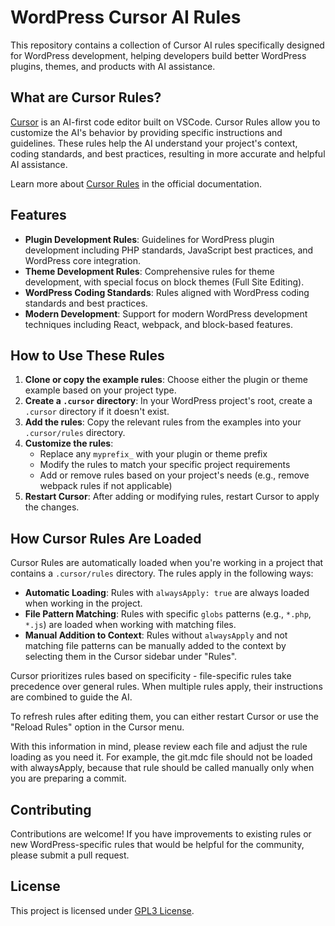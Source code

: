 # WordPress Cursor AI Rules

This repository contains a collection of Cursor AI rules specifically designed for WordPress development, helping developers build better WordPress plugins, themes, and products with AI assistance.

## What are Cursor Rules?

[Cursor](https://cursor.com/) is an AI-first code editor built on VSCode. Cursor Rules allow you to customize the AI's behavior by providing specific instructions and guidelines. These rules help the AI understand your project's context, coding standards, and best practices, resulting in more accurate and helpful AI assistance.

Learn more about [Cursor Rules](https://docs.cursor.com/context/rules-for-ai) in the official documentation.

## Features

- **Plugin Development Rules**: Guidelines for WordPress plugin development including PHP standards, JavaScript best practices, and WordPress core integration.
- **Theme Development Rules**: Comprehensive rules for theme development, with special focus on block themes (Full Site Editing).
- **WordPress Coding Standards**: Rules aligned with WordPress coding standards and best practices.
- **Modern Development**: Support for modern WordPress development techniques including React, webpack, and block-based features.

## How to Use These Rules

1. **Clone or copy the example rules**: Choose either the plugin or theme example based on your project type.
2. **Create a `.cursor` directory**: In your WordPress project's root, create a `.cursor` directory if it doesn't exist.
3. **Add the rules**: Copy the relevant rules from the examples into your `.cursor/rules` directory.
4. **Customize the rules**: 
   - Replace any `myprefix_` with your plugin or theme prefix
   - Modify the rules to match your specific project requirements
   - Add or remove rules based on your project's needs (e.g., remove webpack rules if not applicable)
5. **Restart Cursor**: After adding or modifying rules, restart Cursor to apply the changes.

## How Cursor Rules Are Loaded

Cursor Rules are automatically loaded when you're working in a project that contains a `.cursor/rules` directory. The rules apply in the following ways:

- **Automatic Loading**: Rules with `alwaysApply: true` are always loaded when working in the project.
- **File Pattern Matching**: Rules with specific `globs` patterns (e.g., `*.php`, `*.js`) are loaded when working with matching files.
- **Manual Addition to Context**: Rules without `alwaysApply` and not matching file patterns can be manually added to the context by selecting them in the Cursor sidebar under "Rules".

Cursor prioritizes rules based on specificity - file-specific rules take precedence over general rules. When multiple rules apply, their instructions are combined to guide the AI.

To refresh rules after editing them, you can either restart Cursor or use the "Reload Rules" option in the Cursor menu.

With this information in mind, please review each file and adjust the rule loading as you need it. For example, the git.mdc file should not be loaded with alwaysApply, because that rule should be called manually only when you are preparing a commit.

## Contributing

Contributions are welcome! If you have improvements to existing rules or new WordPress-specific rules that would be helpful for the community, please submit a pull request.

## License

This project is licensed under [GPL3 License](LICENSE).